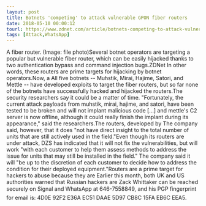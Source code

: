 ```yaml
---
layout: post
title: Botnets 'competing' to attack vulnerable GPON fiber routers
date: 2018-05-10 00:00:12
tourl: https://www.zdnet.com/article/botnets-competing-to-attack-vulnerable-gpon-fiber-routers/
tags: [Attack,WhatsApp]
---
```

A fiber router. (Image: file photo)Several botnet operators are targeting a popular but vulnerable fiber router, which can be easily hijacked thanks to two authentication bypass and command injection bugs.ZDNet In other words, these routers are prime targets for hijacking by botnet operators.Now, a All five botnets -- Muhstik, Mirai, Hajime, Satori, and Mettle -- have developed exploits to target the fiber routers, but so far none of the botnets have successfully hacked and hijacked the routers.The security researchers say it could be a matter of time. "Fortunately, the current attack payloads from muhstik, mirai, hajime, and satori, have been tested to be broken and will not implant malicious code [...] and mettle's C2 server is now offline, although it could really finish the implant during its appearance," said the researchers.The routers, developed by The company said, however, that it does "not have direct insight to the total number of units that are still actively used in the field."Even though its routers are under attack, DZS has indicated that it will not fix the vulnerabilities, but will work "with each customer to help them assess methods to address the issue for units that may still be installed in the field." The company said it will "be up to the discretion of each customer to decide how to address the condition for their deployed equipment."Routers are a prime target for hackers to abuse because they are Earlier this month, both UK and US authorities warned that Russian hackers are Zack Whittaker can be reached securely on Signal and WhatsApp at 646-7558849, and his PGP fingerprint for email is: 4D0E 92F2 E36A EC51 DAAE 5D97 CB8C 15FA EB6C EEA5.